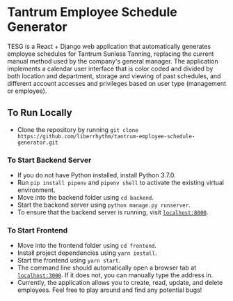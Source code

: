 # Tantrum Employee Schedule Generator

TESG is a React + Django web application that automatically generates employee schedules for Tantrum Sunless Tanning, replacing the current manual method used by the company's general manager. The application implements a calendar user interface that is color coded and divided by both location and department, storage and viewing of past schedules, and different account accesses and privileges based on user type (management or employee). 

## To Run Locally
  * Clone the repository by running `git clone https://github.com/liberrhythm/tantrum-employee-schedule-generator.git`

### To Start Backend Server
  * If you do not have Python installed, install Python 3.7.0.
  * Run `pip install pipenv` and `pipenv shell` to activate the existing virtual environment.
  * Move into the backend folder using `cd backend`.
  * Start the backend server using `python manage.py runserver`.
  * To ensure that the backend server is running, visit [`localhost:8000`](http://localhost:8000).

### To Start Frontend
  * Move into the frontend folder using `cd frontend`.
  * Install project dependencies using `yarn install`.
  * Start the frontend using `yarn start`.
  * The command line should automatically open a browser tab at [`localhost:3000`](http://localhost:3000). If it does not, you can manually type the address in.
  * Currently, the application allows you to create, read, update, and delete employees. Feel free to play around and find any potential bugs!
